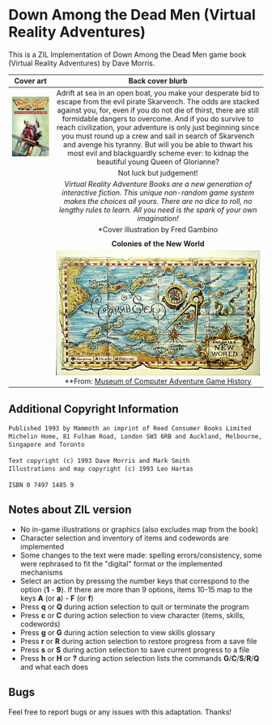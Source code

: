 # Down Among the Dead Men (Virtual Reality Adventures)

This is a ZIL Implementation of Down Among the Dead Men game book (Virtual Reality Adventures) by Dave Morris.

| **Cover art** | **Back cover blurb**|
|:-:|:-:|
|![Cover Art](/images/dead-men.png)|Adrift at sea in an open boat, you make your desperate bid to escape from the evil pirate Skarvench. The odds are stacked against you, for, even if you do not die of thirst, there are still formidable dangers to overcome. And if you do survive to reach civilization, your adventure is only just beginning since you must round up a crew and sail in search of Skarvench and avenge his tyranny. But will you be able to thwart his most evil and blackguardly scheme ever: to kidnap the beautiful young Queen of Glorianne?|
| |Not luck but judgement!|
| |*Virtual Reality Adventure Books are a new generation of interactive fiction. This unique non-random game system makes the choices all yours. There are no dice to roll, no lengthy rules to learn. All you need is the spark of your own imagination!*|
| |*Cover illustration by Fred Gambino|
| | |
| |**Colonies of the New World**|
| |![Map](/images/colonies-of-the-new-world.jpg)<br>**From: [Museum of Computer Adventure Game History](https://mocagh.org/loadpage.php?getcompany=otherbook)|

## Additional Copyright Information 

```
Published 1993 by Mammoth an imprint of Reed Consumer Books Limited
Michelin Home, 81 Fulham Road, London SW3 6RB and Auckland, Melbourne, Singapore and Toronto

Text copyright (c) 1993 Dave Morris and Mark Smith
Illustrations and map copyright (c) 1993 Leo Hartas

ISBN 0 7497 1485 9
```

## Notes about ZIL version

- No in-game illustrations or graphics (also excludes map from the book)
- Character selection and inventory of items and codewords are implemented
- Some changes to the text were made: spelling errors/consistency, some were rephrased to fit the "digital" format or the implemented mechanisms 
- Select an action by pressing the number keys that correspond to the option (**1** - **9**). If there are more than 9 options, items 10-15 map to the keys **A** (or **a**) - **F** (or **f**)
- Press **q** or **Q** during action selection to quit or terminate the program
- Press **c** or **C** during action selection to view character (items, skills, codewords)
- Press **g** or **G** during action selection to view skills glossary
- Press **r** or **R** during action selection to restore progress from a save file
- Press **s** or **S** during action selection to save current progress to a file
- Press **h** or **H** or **?** during action selection lists the commands **G**/**C**/**S**/**R**/**Q** and what each does

## Bugs

Feel free to report bugs or any issues with this adaptation. Thanks!
